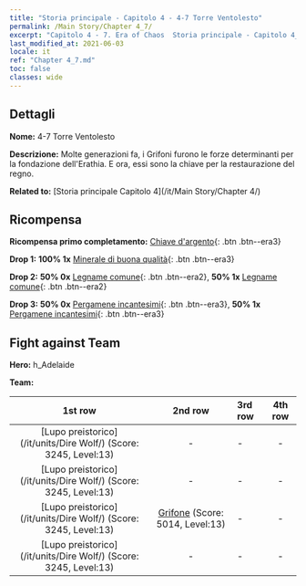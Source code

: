 ```yaml
---
title: "Storia principale - Capitolo 4 - 4-7 Torre Ventolesto"
permalink: /Main Story/Chapter 4_7/
excerpt: "Capitolo 4 - 7. Era of Chaos  Storia principale - Capitolo 4_7. 4-7 Torre Ventolesto"
last_modified_at: 2021-06-03
locale: it
ref: "Chapter 4_7.md"
toc: false
classes: wide
---
```


## Dettagli

 **Nome:** 4-7 Torre Ventolesto

 **Descrizione:** Molte generazioni fa, i Grifoni furono le forze determinanti per la fondazione dell'Erathia. E ora, essi sono la chiave per la restaurazione del regno.

 **Related to:** [Storia principale Capitolo 4](/it/Main Story/Chapter 4/)

## Ricompensa

 **Ricompensa primo completamento:** [Chiave d'argento](/ItemsIT/con_693/){: .btn .btn--era3}

 **Drop 1:** **100% 1x** [Minerale di buona qualità](/ItemsIT/mat_12/){: .btn .btn--era3}

 **Drop 2:** **50% 0x** [Legname comune](/ItemsIT/mat_7/){: .btn .btn--era2}, **50% 1x** [Legname comune](/ItemsIT/mat_7/){: .btn .btn--era2}

 **Drop 3:** **50% 0x** [Pergamene incantesimi](/ItemsIT/con_694/){: .btn .btn--era3}, **50% 1x** [Pergamene incantesimi](/ItemsIT/con_694/){: .btn .btn--era3}


## Fight against Team
 **Hero:** h_Adelaide

 **Team:**


  | 1st row | 2nd row | 3rd row | 4th row |
  |:----:|:----:|:----|:----:|
  | [Lupo preistorico](/it/units/Dire Wolf/) (Score: 3245, Level:13)  | - | - | - |
  | [Lupo preistorico](/it/units/Dire Wolf/) (Score: 3245, Level:13)  | - | - | - |
  | [Lupo preistorico](/it/units/Dire Wolf/) (Score: 3245, Level:13)  | [Grifone](/it/units/Griffin/) (Score: 5014, Level:13)  | - | - |
  | [Lupo preistorico](/it/units/Dire Wolf/) (Score: 3245, Level:13)  | - | - | - |


